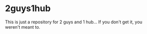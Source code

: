 # 2guys1hub
This is just a repository for 2 guys and 1 hub... If you don't get it, you weren't meant to.
